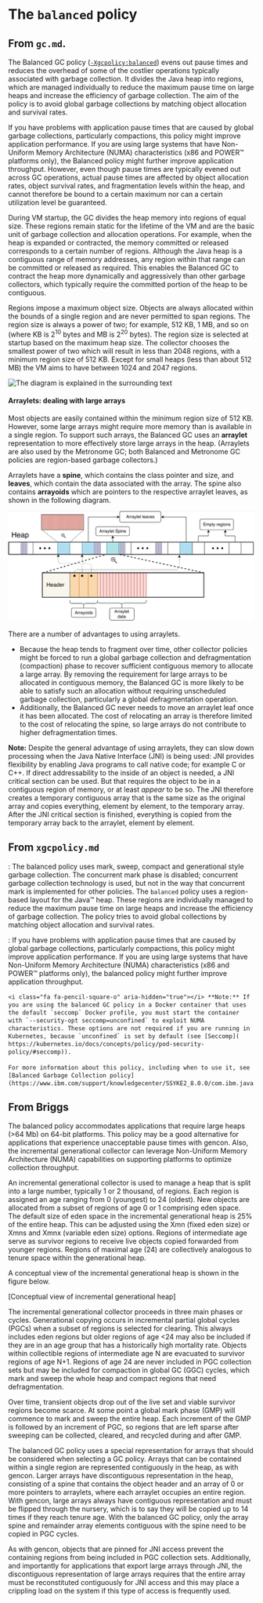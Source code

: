 <!--
* Copyright (c) 2017, 2020 IBM Corp. and others
*
* This program and the accompanying materials are made
* available under the terms of the Eclipse Public License 2.0
* which accompanies this distribution and is available at
* https://www.eclipse.org/legal/epl-2.0/ or the Apache
* License, Version 2.0 which accompanies this distribution and
* is available at https://www.apache.org/licenses/LICENSE-2.0.
*
* This Source Code may also be made available under the
* following Secondary Licenses when the conditions for such
* availability set forth in the Eclipse Public License, v. 2.0
* are satisfied: GNU General Public License, version 2 with
* the GNU Classpath Exception [1] and GNU General Public
* License, version 2 with the OpenJDK Assembly Exception [2].
*
* [1] https://www.gnu.org/software/classpath/license.html
* [2] http://openjdk.java.net/legal/assembly-exception.html
*
* SPDX-License-Identifier: EPL-2.0 OR Apache-2.0 OR GPL-2.0 WITH
* Classpath-exception-2.0 OR LicenseRef-GPL-2.0 WITH Assembly-exception
-->


# The `balanced` policy

## From `gc.md`.

The Balanced GC policy ([`-Xgcpolicy:balanced`](xgcpolicy.md#balanced)) evens out pause times and reduces the overhead of some of the costlier operations typically associated with garbage collection. It divides the Java heap into regions, which are managed individually to reduce the maximum pause time on large heaps and increase the efficiency of garbage collection. The aim of the policy is to avoid global garbage collections by matching object allocation and survival rates. 

If you have problems with application pause times that are caused by global garbage collections, particularly compactions, this policy might improve application performance. If you are using large systems that have Non-Uniform Memory Architecture (NUMA) characteristics (x86 and POWER&trade; platforms only), the Balanced policy might further improve application throughput. However, even though pause times are typically evened out across GC operations, actual pause times are affected by object allocation rates, object survival rates, and fragmentation levels within the heap, and cannot therefore be bound to a certain maximum nor can a certain utilization level be guaranteed. 

During VM startup, the GC divides the heap memory into regions of equal size. These regions remain static for the lifetime of the VM and are the basic unit of garbage collection and allocation operations. For example, when the heap is expanded or contracted, the memory committed or released corresponds to a certain number of regions. Although the Java heap is a contiguous range of memory addresses, any region within that range can be committed or released as required. This enables the Balanced GC to contract the heap more dynamically and aggressively than other garbage collectors, which typically require the committed portion of the heap to be contiguous.

Regions impose a maximum object size. Objects are always allocated within the bounds of a single region and are never permitted to span regions. The region size is always a power of two; for example, 512 KB, 1 MB, and so on (where KB is 2<sup>10</sup> bytes and MB is 2<sup>20</sup> bytes). The region size is selected at startup based on the maximum heap size. The collector chooses the smallest power of two which will result in less than 2048 regions, with a minimum region size of 512 KB. Except for small heaps (less than about 512 MB) the VM aims to have between 1024 and 2047 regions. 

![The diagram is explained in the surrounding text](./cr/balanced_gc_regions.png "Region structure and characteristics found in the object heap")


#### Arraylets: dealing with large arrays

Most objects are easily contained within the minimum region size of 512 KB. However, some large arrays might require more memory than is available in a single region. To support such arrays, the Balanced GC uses an **arraylet** representation to more effectively store large arrays in the heap. (Arraylets are also used by the Metronome GC; both Balanced and Metronome GC policies are region-based garbage collectors.)

Arraylets have a **spine**, which contains the class pointer and size, and **leaves**, which contain the data associated with the array. The spine also contains **arrayoids** which are pointers to the respective arraylet leaves, as shown in the following diagram.

![The diagram is explained in the surrounding text](./cr/arraylet_diagram.png "Arraylet diagram")

There are a number of advantages to using arraylets. 

- Because the heap tends to fragment over time, other collector policies might be forced to run a global garbage collection and defragmentation (compaction) phase to recover sufficient contiguous memory to allocate a large array. By removing the requirement for large arrays to be allocated in contiguous memory, the Balanced GC is more likely to be able to satisfy such an allocation without requiring unscheduled garbage collection, particularly a global defragmentation operation. 
- Additionally, the Balanced GC never needs to move an arraylet leaf once it has been allocated. The cost of relocating an array is therefore limited to the cost of relocating the spine, so large arrays do not contribute to higher defragmentation times.

<i class="fa fa-pencil-square-o" aria-hidden="true"></i> **Note:** Despite the general advantage of using arraylets, they can slow down processing when the Java Native Interface (JNI) is being used: JNI provides flexibility by enabling Java programs to call native code; for example C or C++. If direct addressability to the inside of an object is needed, a JNI critical section can be used. But that requires the object to be in a contiguous region of memory, or at least _appear_ to be so. The JNI therefore creates a temporary contiguous array that is the same size as the original array and copies everything, element by element, to the temporary array. After the JNI critical section is finished, everything is copied from the temporary array back to the arraylet, element by element.


## From `xgcpolicy.md`

: The balanced policy uses mark, sweep, compact and generational style garbage collection. The concurrent mark phase is disabled; concurrent garbage collection technology is used, but not in the way that concurrent mark is implemented for other policies. The `balanced` policy uses a region-based layout for the Java&trade; heap. These regions are individually managed to reduce the maximum pause time on large heaps and increase the efficiency of garbage collection. The policy tries to avoid global collections by matching object allocation and survival rates.

: If you have problems with application pause times that are caused by global garbage collections, particularly compactions, this policy might improve application performance. If you are using large systems that have Non-Uniform Memory Architecture (NUMA) characteristics (x86 and POWER&trade; platforms only), the balanced policy might further improve application throughput.

    <i class="fa fa-pencil-square-o" aria-hidden="true"></i> **Note:** If you are using the balanced GC policy in a Docker container that uses the default `seccomp` Docker profile, you must start the container with `--security-opt seccomp=unconfined` to exploit NUMA characteristics. These options are not required if you are running in Kubernetes, because `unconfined` is set by default (see [Seccomp]( https://kubernetes.io/docs/concepts/policy/pod-security-policy/#seccomp)).

    For more information about this policy, including when to use it, see [Balanced Garbage Collection policy](https://www.ibm.com/support/knowledgecenter/SSYKE2_8.0.0/com.ibm.java.vm.80.doc/docs/mm_gc_balanced.html).




## From Briggs

The balanced policy accommodates applications that require large heaps (>64 Mb) on 64-bit platforms. This policy may be a good alternative for applications that experience unacceptable pause times with gencon. Also, the incremental generational collector can leverage Non-Uniform Memory Architecture (NUMA) capabilities on supporting platforms to optimize collection throughput.

An incremental generational collector is used to manage a heap that is split into a large number, typically 1 or 2 thousand, of regions. Each region is assigned an age ranging from 0 (youngest) to 24 (oldest). New objects are allocated from a subset of regions of age 0 or 1 comprising eden space. The default size of eden space in the incremental generational heap is 25% of the entire heap. This can be adjusted using the Xmn (fixed eden size) or Xmns and Xmnx (variable eden size) options. Regions of intermediate age serve as survivor regions to receive live objects copied forwarded from younger regions. Regions of maximal age (24) are collectively analogous to tenure space within the generational heap.

A conceptual view of the incremental generational heap is shown in the figure below.

[Conceptual view of incremental generational heap]

The incremental generational collector proceeds in three main phases or cycles. Generational copying occurs in incremental partial global cycles (PGCs) when a subset of regions is selected for clearing. This always includes eden regions but older regions of age <24 may also be included if they are in an age group that has a historically high mortality rate. Objects within collectible regions of intermediate age N are evacuated to survivor regions of age N+1. Regions of age 24 are never included in PGC collection sets but may be included for compaction in global GC (GGC) cycles, which mark and sweep the whole heap and compact regions that need defragmentation.

Over time, transient objects drop out of the live set and viable survivor regions become scarce. At some point a global mark phase (GMP) will commence to mark and sweep the entire heap. Each increment of the GMP is followed by an increment of PGC, so regions that are left sparse after sweeping can be collected, cleared, and recycled during and after GMP.

The balanced GC policy uses a special representation for arrays that should be considered when selecting a GC policy. Arrays that can be contained within a single region are represented contiguously in the heap, as with gencon. Larger arrays have discontiguous representation in the heap, consisting of a spine that contains the object header and an array of 0 or more pointers to arraylets, where each arraylet occupies an entire region. With gencon, large arrays always have contiguous representation and must be flipped through the nursery, which is to say they will be copied up to 14 times if they reach tenure age. With the balanced GC policy, only the array spine and remainder array elements contiguous with the spine need to be copied in PGC cycles.

As with gencon, objects that are pinned for JNI access prevent the containing regions from being included in PGC collection sets. Additionally, and importantly for applications that export large arrays through JNI, the discontiguous representation of large arrays requires that the entire array must be reconstituted contiguously for JNI access and this may place a crippling load on the system if this type of access is frequently used.



<!-- ==== END OF TOPIC ==== gc_balanced.md ==== -->
